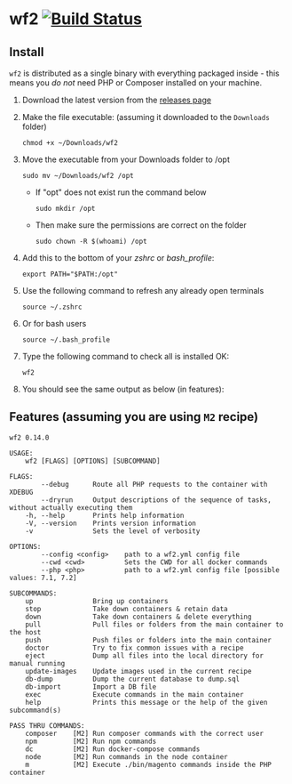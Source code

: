 # wf2 [![Build Status](https://travis-ci.org/WeareJH/wf2.svg?branch=master)](https://travis-ci.org/WeareJH/wf2)


## Install
`wf2` is distributed as a single binary with everything packaged inside -
this means you *do not* need PHP or Composer installed on your machine.

1. Download the latest version from the [releases page](https://github.com/WeareJH/wf2/releases)
2. Make the file executable: (assuming it downloaded to the `Downloads` folder)

    `chmod +x ~/Downloads/wf2`
    
3. Move the executable from your Downloads folder to /opt

    `sudo mv ~/Downloads/wf2 /opt`
    
    - If "opt" does not exist run the command below

        `sudo mkdir /opt`
    
    - Then make sure the permissions are correct on the folder
    
        `sudo chown -R $(whoami) /opt`

5. Add this to the bottom of your *zshrc* or *bash_profile*:

    `export PATH="$PATH:/opt"`

6. Use the following command to refresh any already open terminals

    `source ~/.zshrc`

7. Or for bash users

    `source ~/.bash_profile`

8. Type the following command to check all is installed OK:

    `wf2`

9. You should see the same output as below (in features):



## Features (assuming you are using `M2` recipe)

```
wf2 0.14.0

USAGE:
    wf2 [FLAGS] [OPTIONS] [SUBCOMMAND]

FLAGS:
        --debug      Route all PHP requests to the container with XDEBUG
        --dryrun     Output descriptions of the sequence of tasks, without actually executing them
    -h, --help       Prints help information
    -V, --version    Prints version information
    -v               Sets the level of verbosity

OPTIONS:
        --config <config>    path to a wf2.yml config file
        --cwd <cwd>          Sets the CWD for all docker commands
        --php <php>          path to a wf2.yml config file [possible values: 7.1, 7.2]

SUBCOMMANDS:
    up               Bring up containers
    stop             Take down containers & retain data
    down             Take down containers & delete everything
    pull             Pull files or folders from the main container to the host
    push             Push files or folders into the main container
    doctor           Try to fix common issues with a recipe
    eject            Dump all files into the local directory for manual running
    update-images    Update images used in the current recipe
    db-dump          Dump the current database to dump.sql
    db-import        Import a DB file
    exec             Execute commands in the main container
    help             Prints this message or the help of the given subcommand(s)

PASS THRU COMMANDS:
    composer    [M2] Run composer commands with the correct user
    npm         [M2] Run npm commands
    dc          [M2] Run docker-compose commands
    node        [M2] Run commands in the node container
    m           [M2] Execute ./bin/magento commands inside the PHP container
```
